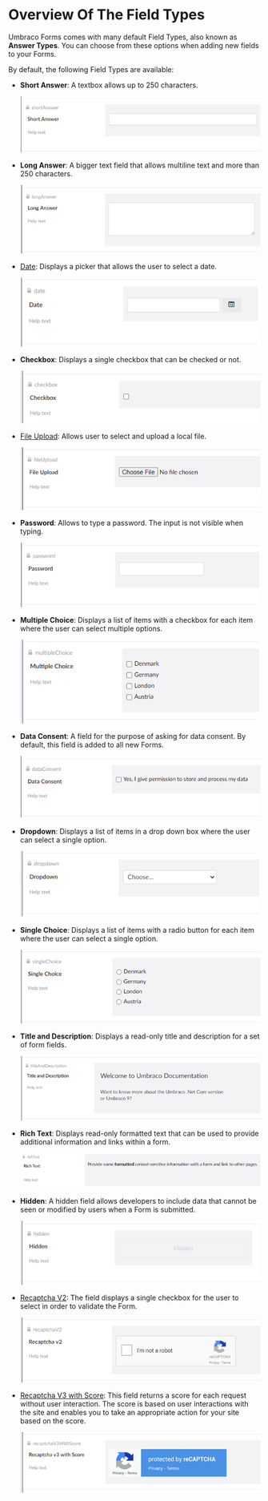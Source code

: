 # Overview Of The Field Types

Umbraco Forms comes with many default Field Types, also known as **Answer Types**. You can choose from these options when adding new fields to your Forms.

By default, the following Field Types are available:

*   **Short Answer**: A textbox allows up to 250 characters.

    ![Textfield](images/shortanswer-v9.png)
*   **Long Answer**: A bigger text field that allows multiline text and more than 250 characters.

    ![Textarea](images/longanswer-v9.png)
*   [Date](date.md): Displays a picker that allows the user to select a date.

    ![Datepicker](images/date-v9.png)
*   **Checkbox**: Displays a single checkbox that can be checked or not.

    ![Checkbox](images/CheckBox-v9.png)
*   [File Upload](fileupload.md): Allows user to select and upload a local file.

    ![File upload](images/fileupload-v9.png)
*   **Password**: Allows to type a password. The input is not visible when typing.

    ![Password field](images/password-v9.png)
*   **Multiple Choice**: Displays a list of items with a checkbox for each item where the user can select multiple options.

    ![Checkboxlist](images/multiplechoice-v9.png)
*   **Data Consent**: A field for the purpose of asking for data consent. By default, this field is added to all new Forms.&#x20;

    ![Data Consent](images/dataconsent-v9.png)
*   **Dropdown**: Displays a list of items in a drop down box where the user can select a single option.

    ![Dropdownlist](images/dropdown-v9.png)
*   **Single Choice**: Displays a list of items with a radio button for each item where the user can select a single option.

    ![Single choice](images/singlechoice-v9.png)
*   **Title and Description**: Displays a read-only title and description for a set of form fields.

    ![Title and description](images/titleanddescription-v9.png)
*   **Rich Text**: Displays read-only formatted text that can be used to provide additional information and links within a form.

    ![Rich text](images/richtext.png)
*   **Hidden**: A hidden field allows developers to include data that cannot be seen or modified by users when a Form is submitted.

    ![Hidden](images/hidden-v9.png)
*   [Recaptcha V2](recaptcha2.md): The field displays a single checkbox for the user to select in order to validate the Form.

    ![reCAPTCHA v2](images/recaptcha2-v9.png)
*   [Recaptcha V3 with Score](recaptcha3.md): This field returns a score for each request without user interaction. The score is based on user interactions with the site and enables you to take an appropriate action for your site based on the score.

    ![reCAPTCHA v3](images/recaptcha3-v9.png)
